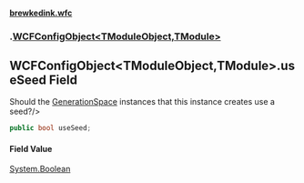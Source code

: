 #### [brewkedink.wfc](index.md 'index')
### [](.md '').[WCFConfigObject&lt;TModuleObject,TModule&gt;](WCFConfigObject_TModuleObject_TModule_.md 'WCFConfigObject&lt;TModuleObject,TModule&gt;')
## WCFConfigObject&lt;TModuleObject,TModule&gt;.useSeed Field
Should the [GenerationSpace](GenerationSpace.md 'BrewedInk.WFC.GenerationSpace') instances that this instance creates use a seed?/>  
```csharp
public bool useSeed;
```
#### Field Value
[System.Boolean](https://docs.microsoft.com/en-us/dotnet/api/System.Boolean 'System.Boolean')
